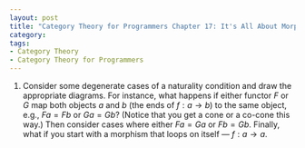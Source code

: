 ```yaml
---
layout: post
title: "Category Theory for Programmers Chapter 17: It's All About Morphisms"
category:
tags:
- Category Theory
- Category Theory for Programmers
---
```


1. Consider some degenerate cases of a naturality condition and draw the 
   appropriate diagrams. For instance, what happens if either functor $F$ or
   $G$ map both objects $a$ and $b$ (the ends of $f:a \to b$) to the same
   object, e.g., $Fa = Fb$ or $Ga = Gb$? (Notice that you get a cone or a 
   co-cone this way.) Then consider cases where either $Fa = Ga$ or $Fb = Gb$.
   Finally, what if you start with a morphism that loops on itself — $f:a \to a$.

